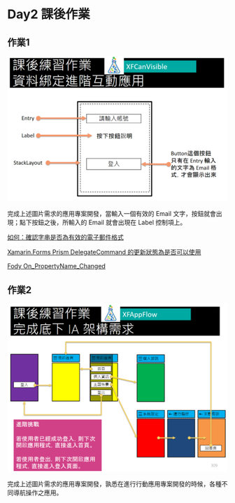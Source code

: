 # Day2 課後作業

## 作業1

![](HomeworkImages/HW2.png)

完成上述圖片需求的應用專案開發，當輸入一個有效的 Email 文字，按鈕就會出現；點下按鈕之後，所輸入的 Email 就會出現在 Label 控制項上。

[如何：確認字串是否為有效的電子郵件格式](https://msdn.microsoft.com/zh-tw/library/01escwtf(v=vs.110).aspx)

[Xamarin.Forms Prism DelegateCommand 的更新狀態為是否可以使用](https://mylabtw.blogspot.tw/2016/10/xamarinforms-prism-delegatecommand.html)


[Fody On_PropertyName_Changed](https://github.com/Fody/PropertyChanged/wiki/On_PropertyName_Changed)




## 作業2

![](HomeworkImages/HW3.png)

完成上述圖片需求的應用專案開發，孰悉在進行行動應用專案開發的時候，各種不同導航操作之應用。 

